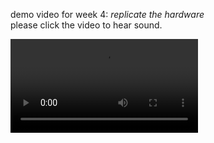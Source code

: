 
demo video for week 4: *replicate the hardware*     
please click the video to hear sound.

![demo](https://user-images.githubusercontent.com/38410965/112003158-088dd480-8af7-11eb-921a-9a667e4ab2ee.mp4)
